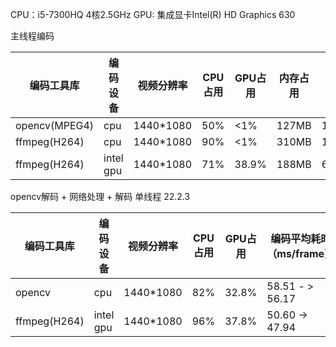 CPU：i5-7300HQ  4核2.5GHz  GPU: 集成显卡Intel(R) HD Graphics 630

主线程编码

| 编码工具库    | 编码设备  | 视频分辨率 | CPU占用 | GPU占用 | 内存占用 | 编码平均耗时（ms/frame） |
| ------------- | --------- | ---------- | ------- | ------- | -------- | ------------------------ |
| opencv(MPEG4) | cpu       | 1440*1080  | 50%     | <1%     | 127MB    | 11.28                    |
| ffmpeg(H264)  | cpu       | 1440*1080  | 90%     | <1%     | 310MB    | 19.47                    |
| ffmpeg(H264)  | intel gpu | 1440*1080  | 71%     | 38.9%   | 188MB    | 6.28                     |



opencv解码 + 网络处理 + 解码  单线程 22.2.3

| 编码工具库   | 编码设备  | 视频分辨率 | CPU占用 | GPU占用 | 编码平均耗时（ms/frame） |
| ------------ | --------- | ---------- | ------- | ------- | ------------------------ |
| opencv       | cpu       | 1440*1080  | 82%     | 32.8%   | 58.51 - > 56.17          |
| ffmpeg(H264) | intel gpu | 1440*1080  | 96%     | 37.8%   | 50.60 -> 47.94           |

